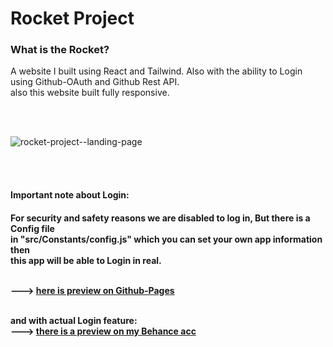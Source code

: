 # Rocket Project
<h3>What is the Rocket?</h3>
<p>A website I built using React and Tailwind. Also with the ability to Login using Github-OAuth and Github Rest API.<br/> also this website built fully responsive.</p>
<br/>
<br/>

![rocket-project--landing-page](https://user-images.githubusercontent.com/78034349/162037001-81a9033b-c5e0-4a09-86a4-cdb99e6d13c1.PNG)

<br/>
<br/>
<h4>Important note about Login:<h4>
 <p>For security and safety reasons we are disabled to log in, But there is a Config file<br/> in "src/Constants/config.js" which you can set your own app information then <br/>this app will be able to Login in real.</p>
 <br/>
 ---> <a href="https://mojtaba6731.github.io/rocket-project/">here is preview on Github-Pages</a>
 <br/>
 <br/>

 and with actual Login feature:
 <br/>
 ---> <a href="https://www.behance.net/gallery/141035739/Rocket-Project">there is a preview on my Behance acc</a>
